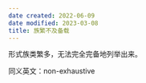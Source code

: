 ```yaml
---
date created: 2022-06-09
date modified: 2023-03-08
title: 族繁不及备载
---
```


形式族类繁多，无法完全完备地列举出来。

同义英文：non-exhaustive
